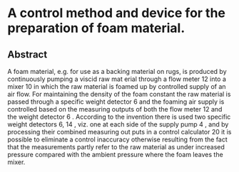 # A control method and device for the preparation of foam material.

## Abstract
A foam material, e.g. for use as a backing material on rugs, is produced by continuously pumping a viscid raw mat erial through a flow meter 12 into a mixer 10 in which the raw material is foamed up by controlled supply of an air flow. For maintaining the density of the foam constant the raw material is passed through a specific weight detector 6 and the foaming air supply is controlled based on the measuring outputs of both the flow meter 12 and the weight detector 6 . According to the invention there is used two specific weight detectors 6, 14 , viz. one at each side of the supply pump 4 , and by processing their combined measuring out puts in a control calculator 20 it is possible to eliminate a control inaccuracy otherwise resulting from the fact that the measurements partly refer to the raw material as under increased pressure compared with the ambient pressure where the foam leaves the mixer.